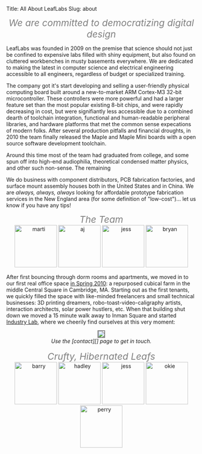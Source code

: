 Title: All About LeafLabs
Slug: about

<center>
<i style="font-size:1.75em; color:gray;">We are committed to democratizing digital design</i>
</center>

LeafLabs was founded in 2009 on the premise that science should not just be
confined to expensive labs filled with shiny equipment, but also found on
cluttered workbenches in musty basements everywhere. We are dedicated to making
the latest in computer science and electrical engineering accessible to all
engineers, regardless of budget or specialized training. 

The company got it's start developing and selling a user-friendly physical
computing board built around a new-to-market ARM Cortex-M3 32-bit
microcontroller. These controllers were more powerful and had a larger feature
set than the most popular existing 8-bit chips, and were rapidly decreasing in
cost, but were signifiantly less accessible due to a combined dearth of
toolchain integration, functional and human-readable peripheral libraries, and
hardware platforms that met the common sense expecations of modern folks. After
several production pitfalls and financial droughts, in 2010 the team finally
released the Maple and Maple Mini boards with a open source software
development toolchain.

Around this time most of the team had graduated from college, and some spun off
into high-end audiophilia, theoretical condensed matter physics, and other
such non-sense. The remaining 

<!-- TODO: image of seeed assembly here -->

We do business with component distributors, PCB fabrication factories, and
surface mount assembly houses both in the United States and in China. We are
<i>always, always, always</i> looking for affordable prototype fabrication
services in the New England area (for some definition of "low-cost")... let us
know if you have any tips!

<center>
<i style="font-size:1.75em; color:gray;">The Team</i>
</center>

<div style="text-align: center; width: 100%;">
<img class="alignnone" title="marti" src="/static/images/team/martisdljhfpdsklfjs.jpg" alt="marti" width="112" height="112" /> 
<img class="alignnone" title="aj" src="/static/images/team/AJ4now.jpg" alt="aj" width="112" height="112" /> 
<img class="alignnone" title="jess" src="/static/images/team/Jess.jpg" alt="jess" width="112" height="112" />
<a href="http://bnewbold.net"><img class="alignnone" title="bryan" src="/static/images/team/bryan.jpg" alt="bryan" width="112" height="112" /></a>
<br>
</div>

After first bouncing through dorm rooms and apartments, we moved in to our
first real office space 
<a href="/2010/05/cubicals-and-leopards-and-cliches-oh-my/"> in Spring 2010</a>:
a repurposed cubical farm in the middle Central Square in Cambridge, MA.
Starting out as the first tenants, we quickly filled the space with like-minded
freelancers and small technical businesses: 3D printing dreamers,
robo-toast-video-caligraphy artists, interaction architects, solar power
hustlers, etc. When that building shut down we moved a 15 minute walk away to
Inman Square and started <a href="http://industry-lab.com/">Industry Lab</a>,
where we cheerily find ourselves at this very moment:
<br>
<center>
<a href="http://industry-lab.com/">
<img src="/static/images/industry_lab.jpg" style="border: 2px solid gray;"></a>
<br>
<i>Use the [contact][] page to get in touch.</i>
</center>

<br>
<center>
<i style="font-size:1.75em; color:gray;">Crufty, Hibernated Leafs</i>
</center>

<div style="text-align: center; width: 100%;">
<img class="alignnone" title="barry" src="/static/images/team/Barry.jpg" alt="barry" width="112" height="112" /> 
<img class="alignnone" title="hadley" src="/static/images/team/hadley.jpg" alt="hadley" width="112" height="112" />
<img class="alignnone" title="drew" src="/static/images/team/Drew3.jpg" alt="jess" width="112" height="112" />
<img class="alignnone" title="okie" src="/static/images/team/okie.jpg" alt="okie" width="112" height="112" />
<img class="alignnone" title="perry" src="/static/images/team/perry.jpg" alt="perry" width="112" height="112" />
</div>


  [contact]: /contact/
  [licensing]: /licensing/
  [community]: /community/
  [LeafLabs logo]: http://static.leaflabs.net/img/leaflogo.png "LeafLabs"
  [Arduino]: http://arduino.cc
  [the store]: /store/
